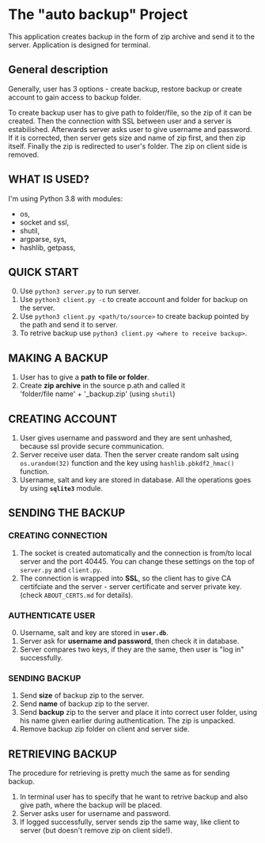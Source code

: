 # The "auto backup" Project

This application creates backup in the form of zip archive and send it to the server. Application is designed for terminal.

## General description
Generally, user has 3 options - create backup, restore backup or create account to gain access to backup folder.

To create backup user has to give path to folder/file, so the zip of it can be created. Then the connection with SSL between user and a server is estabilished. Afterwards server asks user to give username and password. If it is corrected, then server gets size and name of zip first, and then zip itself. Finally the zip is redirected to user's folder. The zip on client side is removed.


## WHAT IS USED?

I'm using Python 3.8 with modules:
- os,
- socket and ssl,
- shutil,
- argparse, sys,
- hashlib, getpass,

## QUICK START
0) Use `python3 server.py` to run server.
1) Use `python3 client.py -c` to create account and folder for backup on the server.
2) Use `python3 client.py <path/to/source>` to create backup pointed by the path and send it to server.
3) To retrive backup use `python3 client.py <where to receive backup>`. 

## MAKING A BACKUP

1) User has to give a **path to file or folder**.
2) Create **zip archive** in the source p.ath and called it  
'folder/file name' + '_backup.zip' (using `shutil`)

## **CREATING ACCOUNT**
1) User gives username and password and they are sent unhashed, because ssl provide secure communication.
2) Server receive user data. Then the server create random salt using `os.urandom(32)` function and the key using `hashlib.pbkdf2_hmac()` function.
3) Username, salt and key are stored in database. All the operations goes by using **`sqlite3`** module.

## **SENDING THE BACKUP**

### CREATING CONNECTION
1) The socket is created automatically and the connection is from/to local server and the port 40445. You can change these settings on the top of `server.py` and `client.py`.
2) The connection is wrapped into **SSL**, so the client has to give CA certifciate and the server - server certificate and server private key. (check `ABOUT_CERTS.md` for details).

### AUTHENTICATE USER

0) Username, salt and key are stored in **`user.db`**.
1) Server ask for **username and password**, then check it in database.
2) Server compares two keys, if they are the same, then user is "log in" successfully.

### SENDING BACKUP
1) Send **size** of backup zip to the server.
2) Send **name** of backup zip to the server.
3) Send **backup** zip to the server and place it into correct user folder, using his name given earlier during authentication. The zip is unpacked.
4) Remove backup zip folder on client and server side.

## **RETRIEVING BACKUP**
The procedure for retrieving is pretty much the same as for sending backup.
1) In terminal user has to specify that he want to retrive backup and also give path, where the backup will be placed.
2) Server asks user for username and password.
3) If logged successfully, server sends zip the same way, like client to server (but doesn't remove zip on client side!).
